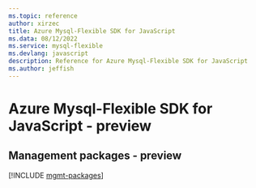 ```yaml
---
ms.topic: reference
author: xirzec
title: Azure Mysql-Flexible SDK for JavaScript
ms.data: 08/12/2022
ms.service: mysql-flexible
ms.devlang: javascript
description: Reference for Azure Mysql-Flexible SDK for JavaScript
ms.author: jeffish
---
```

# Azure Mysql-Flexible SDK for JavaScript - preview

## Management packages - preview
[!INCLUDE [mgmt-packages](mysql-flexible-mgmt-index.md)]
